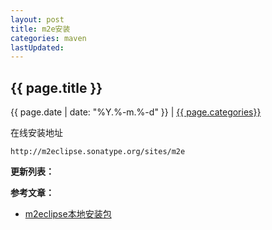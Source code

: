 ```yaml
---
layout: post
title: m2e安装
categories: maven
lastUpdated:
---
```


## {{ page.title }}

{{ page.date | date: "%Y.%-m.%-d" }} | <a href="/archive#{{ page.categories }}">{{ page.categories}}</a>

在线安装地址

```
http://m2eclipse.sonatype.org/sites/m2e
```


**更新列表：**



**参考文章：**

* [m2eclipse本地安装包][1]


[1]: http://www.cr173.com/soft/68733.html
